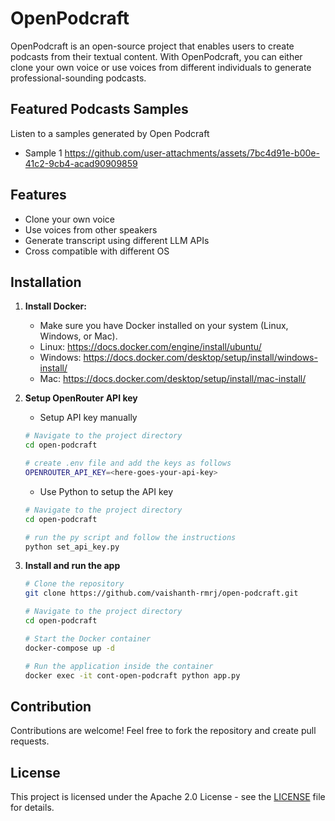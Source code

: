 # OpenPodcraft

OpenPodcraft is an open-source project that enables users to create podcasts from their textual content. With OpenPodcraft, you can either clone your own voice or use voices from different individuals to generate professional-sounding podcasts.

## Featured Podcasts Samples
Listen to a samples generated by Open Podcraft

- Sample 1
https://github.com/user-attachments/assets/7bc4d91e-b00e-41c2-9cb4-acad90909859

## Features

- Clone your own voice
- Use voices from other speakers
- Generate transcript using different LLM APIs
- Cross compatible with different OS

## Installation

1. **Install Docker:** 
    - Make sure you have Docker installed on your system (Linux, Windows, or Mac).
    - Linux: https://docs.docker.com/engine/install/ubuntu/
    - Windows: https://docs.docker.com/desktop/setup/install/windows-install/
    - Mac: https://docs.docker.com/desktop/setup/install/mac-install/

2. **Setup OpenRouter API key** 
    - Setup API key manually
    ```sh
    # Navigate to the project directory
    cd open-podcraft

    # create .env file and add the keys as follows
    OPENROUTER_API_KEY=<here-goes-your-api-key>
    ```

    - Use Python to setup the API key
    ```sh
    # Navigate to the project directory
    cd open-podcraft

    # run the py script and follow the instructions
    python set_api_key.py
    ```


3. **Install and run the app** 

    ```sh
    # Clone the repository
    git clone https://github.com/vaishanth-rmrj/open-podcraft.git

    # Navigate to the project directory
    cd open-podcraft

    # Start the Docker container
    docker-compose up -d 

    # Run the application inside the container
    docker exec -it cont-open-podcraft python app.py
    ```

## Contribution

Contributions are welcome! Feel free to fork the repository and create pull requests.

## License

This project is licensed under the Apache 2.0 License - see the [LICENSE](LICENSE) file for details.

